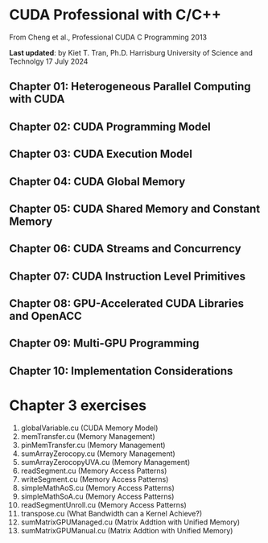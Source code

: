 # CUDA Professional with C/C++
From Cheng et al., Professional CUDA C Programming 2013

**Last updated**: by Kiet T. Tran, Ph.D. Harrisburg University of Science and Technolgy 
17 July 2024

## Chapter 01: Heterogeneous Parallel Computing with CUDA
## Chapter 02: CUDA Programming Model
## Chapter 03: CUDA Execution Model
## Chapter 04: CUDA Global Memory
## Chapter 05: CUDA Shared Memory and Constant Memory
## Chapter 06: CUDA Streams and Concurrency
## Chapter 07: CUDA Instruction Level Primitives
## Chapter 08: GPU-Accelerated CUDA Libraries and OpenACC
## Chapter 09: Multi-GPU Programming
## Chapter 10: Implementation Considerations

# Chapter 3 exercises

1.  globalVariable.cu (CUDA Memory Model)
2.  memTransfer.cu (Memory Management)
3.  pinMemTransfer.cu (Memory Management)
4.  sumArrayZerocopy.cu (Memory Management)
5.  sumArrayZerocopyUVA.cu (Memory Management)
6.  readSegment.cu (Memory Access Patterns)
7.  writeSegment.cu (Memory Access Patterns)
8.  simpleMathAoS.cu (Memory Access Patterns)
9.  simpleMathSoA.cu (Memory Access Patterns)
10. readSegmentUnroll.cu (Memory Access Patterns)
11. transpose.cu (What Bandwidth can a Kernel Achieve?)
12. sumMatrixGPUManaged.cu (Matrix Addtion with Unified Memory)
13. sumMatrixGPUManual.cu (Matrix Addtion with Unified Memory)
